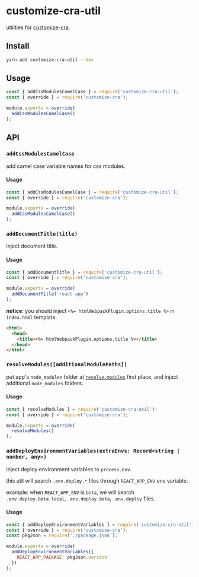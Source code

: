 # customize-cra-util

utilities for [customize-cra](https://github.com/arackaf/customize-cra).

## Install

```bash
yarn add customize-cra-util --dev
```

## Usage

```javascript
const { addCssModulesCamelCase } = require('customize-cra-util');
const { override } = require('customize-cra');

module.exports = override(
  addCssModulesCamelCase()
);
```

## API

### `addCssModulesCamelCase`

add camel case variable names for css modules.

#### Usage

```javascript
const { addCssModulesCamelCase } = require('customize-cra-util');
const { override } = require('customize-cra');

module.exports = override(
  addCssModulesCamelCase()
);
```

### `addDocumentTitle(title)`

inject document title.

#### Usage

```javascript
const { addDocumentTitle } = require('customize-cra-util');
const { override } = require('customize-cra');

module.exports = override(
  addDocumentTitle('react app')
);
```

**notice**: you should inject `<%= htmlWebpackPlugin.options.title %>` in `index.html` template.

```html
<html>
  <head>
    <title><%= htmlWebpackPlugin.options.title %></title>
  </head>
</html>
```

### `resolveModules([additionalModulePaths])`

put app's `node_modules` folder at [`resolve.modules`](https://webpack.js.org/configuration/resolve/#resolvemodules) first place, and inject additional `node_modules` folders.

#### Usage

```javascript
const { resolveModules } = require('customize-cra-util');
const { override } = require('customize-cra');

module.exports = override(
  resolveModules()
);
```

### `addDeployEnvironmentVariables(extraEnvs: Record<string | number, any>)`

inject deploy environment variables to `process.env`.

this util will search `.env.deploy.*` files through `REACT_APP_ENV` env variable.

example: when `REACT_APP_ENV` is `beta`, we will search `.env.deploy.beta.local`, `.env.deploy.beta`, `.env.deploy` files.

#### Usage

```javascript
const { addDeployEnvironmentVariables } = require('customize-cra-util');
const { override } = require('customize-cra');
const pkgJson = require('./package.json');

module.exports = override(
  addDeployEnvironmentVariables({
    REACT_APP_PACKAGE: pkgJson.version
  })
);
```
